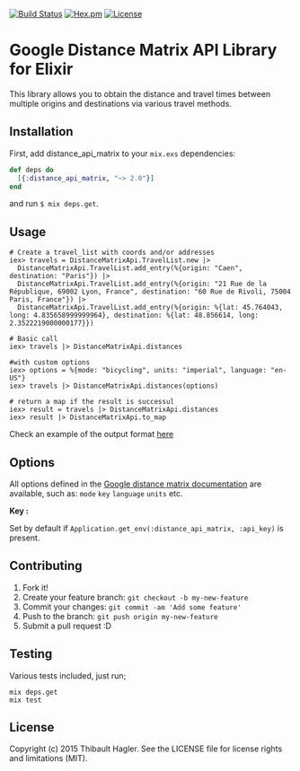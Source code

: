 [![Build Status](https://travis-ci.org/C404/distance-matrix-api.svg?branch=master)](https://travis-ci.org/C404/distance-matrix-api)
[![Hex.pm](https://img.shields.io/hexpm/v/distance_api_matrix.svg)](https://hex.pm/packages/distance_api_matrix)
[![License](http://img.shields.io/badge/license-MIT-brightgreen.svg)](http://opensource.org/licenses/MIT)
# Google Distance Matrix API Library for Elixir
This library allows you to obtain the distance and travel times between multiple origins and destinations via various travel methods.

## Installation

First, add distance_api_matrix to your `mix.exs` dependencies:

```elixir
def deps do
  [{:distance_api_matrix, "~> 2.0"}]
end
```
and run `$ mix deps.get`.

## Usage

```iex
# Create a travel_list with coords and/or addresses
iex> travels = DistanceMatrixApi.TravelList.new |>
  DistanceMatrixApi.TravelList.add_entry(%{origin: "Caen", destination: "Paris"}) |>
  DistanceMatrixApi.TravelList.add_entry(%{origin: "21 Rue de la République, 69002 Lyon, France", destination: "60 Rue de Rivoli, 75004 Paris, France"}) |>
  DistanceMatrixApi.TravelList.add_entry(%{origin: %{lat: 45.764043, long: 4.835658999999964}, destination: %{lat: 48.856614, long: 2.3522219000000177}})

# Basic call
iex> travels |> DistanceMatrixApi.distances

#with custom options
iex> options = %{mode: "bicycling", units: "imperial", language: "en-US"}
iex> travels |> DistanceMatrixApi.distances(options)

# return a map if the result is successul
iex> result = travels |> DistanceMatrixApi.distances
iex> result |> DistanceMatrixApi.to_map
```

Check an example of the output format [here](https://maps.googleapis.com/maps/api/distancematrix/json?origins=Rue%20de%20Lappe,%20Paris%7CPlace%20de%20l%27Opera,%20Paris&destinations=Place%20de%20l%27Opera,%20Paris%7CPlace%20Gambetta,%20Paris&mode=bicycling&language=fr-FR)

## Options

All options defined in the [Google distance matrix documentation](https://developers.google.com/maps/documentation/distance-matrix/intro) are available, such as: `mode` `key` `language` `units` etc.

**Key :**

Set by default if `Application.get_env(:distance_api_matrix, :api_key)` is present.

## Contributing

1. Fork it!
2. Create your feature branch: `git checkout -b my-new-feature`
3. Commit your changes: `git commit -am 'Add some feature'`
4. Push to the branch: `git push origin my-new-feature`
5. Submit a pull request :D

## Testing

Various tests included, just run;

    mix deps.get
    mix test

## License

Copyright (c) 2015 Thibault Hagler. See the LICENSE file for license rights and limitations (MIT).
